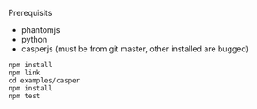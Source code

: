 Prerequisits
* phantomjs
* python
* casperjs (must be from git master, other installed are bugged)

```
npm install
npm link
cd examples/casper
npm install
npm test
```
